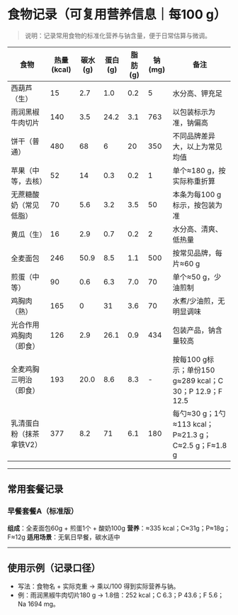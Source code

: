 # 食物记录（可复用营养信息｜每100 g）

> 说明：记录常用食物的标准化营养与钠含量，便于日常估算与微调。

| 食物 | 热量(kcal) | 碳水(g) | 蛋白(g) | 脂肪(g) | 钠(mg) | 备注 |
|------|------------|---------|---------|---------|--------|------|
| 西葫芦（生） | 15 | 2.7 | 1.0 | 0.2 | 5 | 水分高、钾充足 |
| 雨润黑椒牛肉切片 | 140 | 3.5 | 24.2 | 3.1 | 763 | 以包装标示为准，钠偏高 |
| 饼干（普通） | 480 | 68 | 6 | 20 | 350 | 不同品牌差异大，以上为常见均值 |
| 苹果（中等，去核） | 52 | 14 | 0.3 | 0.2 | 1 | 单个≈180 g，按实际称重折算 |
| 无蔗糖酸奶（常见低脂） | 70 | 5.6 | 3.2 | 3.5 | 50 | 本条为每100 g标示，按包装为准 |
| 黄瓜（生） | 16 | 2.9 | 0.7 | 0.2 | 2 | 水分高、清爽、低热量 |
| 全麦面包 | 246 | 50.9 | 8.5 | 1.1 | 500 | 按常见品牌，每片≈60 g |
| 煎蛋（中等） | 90 | 0.6 | 6.3 | 7.0 | 70 | 单个≈50 g，少油煎制 |
| 鸡胸肉（熟） | 165 | 0 | 31 | 3.6 | 70 | 水煮/少油煎，无明显调味 |
| 光合作用鸡胸肉（即食） | 126 | 2.9 | 26.1 | 0.9 | 434 | 包装产品，钠含量较高 |
| 全麦鸡胸三明治（即食） | 193 | 20.0 | 8.6 | 8.3 | - | 按每100 g标示；单份150 g≈289 kcal；C 30；P 12.9；F 12.5 |
| 乳清蛋白粉（抹茶拿铁V2） | 377 | 8.2 | 71 | 6.1 | 180 | 每勺≈30 g；1勺≈113 kcal；P≈21.3 g；C≈2.5 g；F≈1.8 g |

---

## 常用套餐记录

### 早餐套餐A（标准版）
**组成**：全麦面包60g + 煎蛋1个 + 酸奶100g
**营养**：≈335 kcal；C≈31g；P≈18g；F≈12g
**适用场景**：无氧日早餐，碳水适中

---

## 使用示例（记录口径）
- 写法：食物名 + 实际克重 → 乘以/100 得到实际营养与钠。
- 例：雨润黑椒牛肉切片180 g → 1.8倍：252 kcal；C 6.3；P 43.6；F 5.6；Na 1694 mg。


